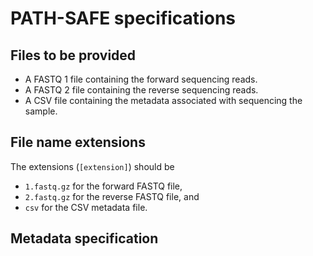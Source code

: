 # PATH-SAFE specifications

## Files to be provided

* A FASTQ 1 file containing the forward sequencing reads.
* A FASTQ 2 file containing the reverse sequencing reads.
* A CSV file containing the metadata associated with sequencing the sample.

## File name extensions

The extensions (`[extension]`) should be

* `1.fastq.gz` for the forward FASTQ file,
* `2.fastq.gz` for the reverse FASTQ file, and
* `csv` for the CSV metadata file.

## Metadata specification

